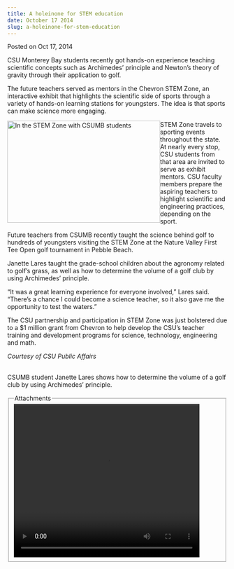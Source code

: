 ```yaml
---
title: A holeinone for STEM education
date: October 17 2014
slug: a-holeinone-for-stem-education
---
```


 



<span class="date">Posted on Oct 17, 2014    </span>
<p>CSU Monterey Bay students recently got hands-on experience
teaching scientific concepts such as Archimedes&#x2019; principle and
Newton&#x2019;s theory of gravity through their application to golf.</p>
<p>The future teachers served as mentors in the Chevron STEM Zone,
an interactive exhibit that highlights the scientific side of
sports through a variety of hands-on learning stations for
youngsters. The idea is that sports can make science more
engaging.</p>
<p><img alt="In the STEM Zone with CSUMB students" src="https://news.csumb.edu/sites/default/files/65/attachments/news/images/stem_zone_photo.jpg" style="float:left; width:350px; height:233px">STEM Zone travels
to sporting events throughout the state. At nearly every stop, CSU
students from that area are invited to serve as exhibit mentors.
CSU faculty members prepare the aspiring teachers to highlight
scientific and engineering practices, depending on the sport.</img></p>
<p>Future teachers from CSUMB recently taught the science behind
golf to hundreds of youngsters visiting the STEM Zone at the Nature
Valley First Tee Open golf tournament in Pebble Beach.</p>
<p>Janette Lares taught the grade-school children about the
agronomy related to golf&#x2019;s grass, as well as how to determine the
volume of a golf club by using Archimedes&#x2019; principle.</p>
<p>&#x201C;It was a great learning experience for everyone involved,&#x201D;
Lares said. &#x201C;There&#x2019;s a chance I could become a science teacher, so
it also gave me the opportunity to test the waters.&#x201D;</p>
<p>The CSU partnership and participation in STEM Zone was just
bolstered due to a $1 million grant from Chevron to help develop
the CSU&#x2019;s teacher training and development programs for science,
technology, engineering and math.</p>
<p class="small"><em>Courtesy of CSU Public Affairs</em></p>
<p><br>
CSUMB student Janette Lares shows how to determine the volume of a
golf club by using Archimedes&#x2019; principle.</br></p>
<fieldset class="fieldgroup group-attachments">
<legend>Attachments</legend>
<div class="field field-type-emvideo field-field-attach-video">
<div class="field-items">
<div class="field-item odd">
<div class="emvideo emvideo-video emvideo-youtube">
<div class="emfield-emvideo emfield-emvideo-youtube">
<div id="emvideo-youtube-flash-wrapper-1">
<!--<object type="application/x-shockwave-flash" height="350" width="425" data="https://www.youtube.com/v/x7vAhgiA65c&amp;rel=0&amp;enablejsapi=1&amp;playerapiid=ytplayer&amp;fs=1" id="emvideo-youtube-flash-1">
          <param name="movie" value="https://www.youtube.com/v/x7vAhgiA65c&amp;rel=0&amp;enablejsapi=1&amp;playerapiid=ytplayer&amp;fs=1" />
          <param name="allowScriptAccess" value="sameDomain"/>
          <param name="quality" value="best"/>
          <param name="allowFullScreen" value="true"/>
          <param name="bgcolor" value="#FFFFFF"/>
          <param name="scale" value="noScale"/>
          <param name="salign" value="TL"/>
          <param name="FlashVars" value="playerMode=embedded" />
          <param name="wmode" value="transparent" />
        </object>-->
<video controls="" width="425" height="350">
<source src="https://r7---sn-o097zne6.googlevideo.com/videoplayback?ms=au&amp;id=o-AEvkgYF2dM1Xx0nPXU4LsGvk4XHrpyo8KALXvrUNRHjA&amp;mv=m&amp;pl=23&amp;mt=1422318189&amp;upn=m3ViMQykp2s&amp;expire=1422339870&amp;sver=3&amp;sparams=dur,id,initcwndbps,ip,ipbits,itag,mm,ms,mv,pl,ratebypass,source,upn,expire&amp;itag=18&amp;signature=5BE4936C1E2F89BDC95774B8C0F3FA99880187FC.9F692783C292C5C1CFA1DACBF126E56E0662DD96&amp;ipbits=0&amp;ratebypass=yes&amp;initcwndbps=4207500&amp;ip=198.189.249.65&amp;key=yt5&amp;fexp=900718,907263,916104,923368,927622,929821,930676,936121,9406392,941004,943917,947225,948124,952302,952605,952901,955301,957103,957105,957201,959701&amp;dur=34.992&amp;source=youtube&amp;mm=31&amp;name=x7vAhgiA65c" type="video/mp4"/></video></div>
</div>
</div>
</div>
</div>
</div>
</fieldset>





 
